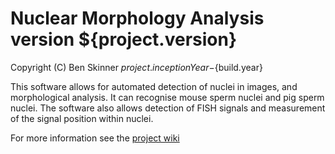 # Nuclear Morphology Analysis version ${project.version}

Copyright (C) Ben Skinner ${project.inceptionYear}-${build.year}

This software allows for automated detection of nuclei in images,
and morphological analysis. It can recognise mouse sperm nuclei and
pig sperm nuclei. The software also allows detection of FISH signals and 
measurement of the signal position within nuclei.

For more information see the [project wiki](https://bitbucket.org/bmskinner/nuclear_morphology/wiki/Home)
